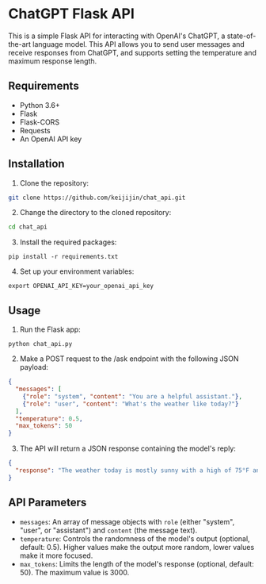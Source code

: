# ChatGPT Flask API

This is a simple Flask API for interacting with OpenAI's ChatGPT, a state-of-the-art language model. This API allows you to send user messages and receive responses from ChatGPT, and supports setting the temperature and maximum response length.

## Requirements

- Python 3.6+
- Flask
- Flask-CORS
- Requests
- An OpenAI API key

## Installation

1. Clone the repository:

```bash
git clone https://github.com/keijijin/chat_api.git
```

2. Change the directory to the cloned repository:

```bash
cd chat_api
```

3. Install the required packages:

```commandline
pip install -r requirements.txt
```

4. Set up your environment variables:

```commandline
export OPENAI_API_KEY=your_openai_api_key
```

## Usage

1. Run the Flask app:

```commandline
python chat_api.py
```

2. Make a POST request to the /ask endpoint with the following JSON payload:

```json
{
  "messages": [
    {"role": "system", "content": "You are a helpful assistant."},
    {"role": "user", "content": "What's the weather like today?"}
  ],
  "temperature": 0.5,
  "max_tokens": 50
}
```

3. The API will return a JSON response containing the model's reply:

```json
{
  "response": "The weather today is mostly sunny with a high of 75°F and a low of 60°F. There is a slight chance of rain in the afternoon."
}
```

## API Parameters

- `messages`: An array of message objects with `role` (either "system", "user", or "assistant") and `content` (the message text).
- `temperature`: Controls the randomness of the model's output (optional, default: 0.5). Higher values make the output more random, lower values make it more focused.
- `max_tokens`: Limits the length of the model's response (optional, default: 50). The maximum value is 3000.
